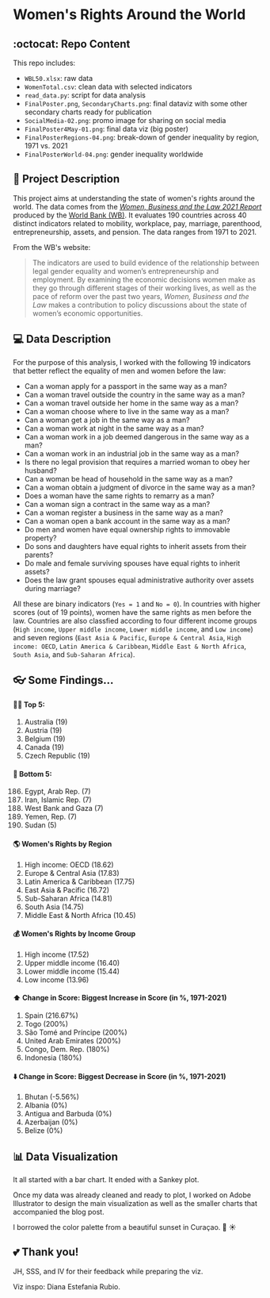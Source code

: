 # Women's Rights Around the World

## :octocat: Repo Content
This repo includes:
* `WBL50.xlsx`: raw data
* `WomenTotal.csv`: clean data with selected indicators
* `read_data.py`: script for data analysis
* `FinalPoster.png`, `SecondaryCharts.png`: final dataviz with some other secondary charts ready for publication
* `SocialMedia-02.png`: promo image for sharing on social media
* `FinalPoster4May-01.png`: final data viz (big poster)
* `FinalPosterRegions-04.png`: break-down of gender inequality by region, 1971 vs. 2021
* `FinalPosterWorld-04.png`: gender inequality worldwide

## :memo: Project Description
This project aims at understanding the state of women's rights around the world. The data comes from the [*Women, Business
and the Law 2021 Report*](https://openknowledge.worldbank.org/bitstream/handle/10986/35094/9781464816529.pdf) produced by the [World Bank (WB)](https://wbl.worldbank.org/en/wbl).
It evaluates 190 countries across 40 distinct indicators related to mobility, workplace, pay, marriage, parenthood, entrepreneurship, assets, and pension. The data ranges from 1971 to 2021.

From the WB's website:
>The indicators are used to build evidence of the relationship between legal gender equality and women’s entrepreneurship and employment.
>By examining the economic decisions women make as they go through different stages of their working lives, as well as the pace of reform over the past two years, *Women, Business and the Law* makes a contribution to policy discussions about the state of women’s economic opportunities.

## :computer: Data Description
For the purpose of this analysis, I worked with the following 19 indicators that better reflect the equality of men and women before the law: 
* Can a woman apply for a passport in the same way as a man?
* Can a woman travel outside the country in the same way as a man?
* Can a woman travel outside her home in the same way as a man?
* Can a woman choose where to live in the same way as a man?
* Can a woman get a job in the same way as a man?
* Can a woman work at night in the same way as a man?
* Can a woman work in a job deemed dangerous in the same way as a man?
* Can a woman work in an industrial job in the same way as a man?
* Is there no legal provision that requires a married woman to obey her husband?
* Can a woman be head of household in the same way as a man?
* Can a woman obtain a judgment of divorce in the same way as a man?
* Does a woman have the same rights to remarry as a man?
* Can a woman sign a contract in the same way as a man?
* Can a woman register a business in the same way as a man?
* Can a woman open a bank account in the same way as a man?
* Do men and women have equal ownership rights to immovable property?
* Do sons and daughters have equal rights to inherit assets from their parents?
* Do male and female surviving spouses have equal rights to inherit assets?
* Does the law grant spouses equal administrative authority over assets during marriage?

All these are binary indicators (`Yes = 1` and `No = 0`). In countries with higher scores (out of 19 points), women have the same rights as men before the law. 
Countries are also classfied according to four different income groups (`High income`, `Upper middle income`, `Lower middle income`, and `Low income`) and seven regions
(`East Asia & Pacific`, `Europe & Central Asia`, `High income: OECD`, `Latin America & Caribbean`, `Middle East & North Africa`, `South Asia`, and `Sub-Saharan Africa`).

## :eyeglasses: Some Findings...
#### :ok_woman: Top 5:
1. Australia (19)
2. Austria (19)
3. Belgium (19)
4. Canada (19)
5. Czech Republic (19)

#### :no_good: Bottom 5:
186. Egypt, Arab Rep. (7)
187. Iran, Islamic Rep. (7)
188. West Bank and Gaza (7)
189. Yemen, Rep. (7)
190. Sudan (5)

#### :earth_americas: Women's Rights by Region
1. High income: OECD (18.62)
2. Europe & Central Asia (17.83)
3. Latin America & Caribbean (17.75)
4. East Asia & Pacific (16.72)
5. Sub-Saharan Africa (14.81)
6. South Asia (14.75)
7. Middle East & North Africa (10.45)

#### :moneybag: Women's Rights by Income Group
1. High income (17.52)
2. Upper middle income (16.40)
3. Lower middle income (15.44)
4. Low income (13.96)

#### :arrow_up: Change in Score: Biggest Increase in Score (in %, 1971-2021)
1. Spain (216.67%)
2. Togo (200%)
3. São Tomé and Príncipe (200%)
4. United Arab Emirates (200%)   
5. Congo, Dem. Rep. (180%)
6. Indonesia (180%)

#### :arrow_down: Change in Score: Biggest Decrease in Score (in %, 1971-2021)
1. Bhutan (-5.56%)
2. Albania (0%)
3. Antigua and Barbuda (0%)
4. Azerbaijan (0%)
5. Belize (0%)


## :bar_chart: Data Visualization
It all started with a bar chart. It ended with a Sankey plot. 

Once my data was already cleaned and ready to plot, I worked on Adobe Illustrator to design the main visualization as well as the smaller charts that accompanied the blog post.

I borrowed the color palette from a beautiful sunset in Curaçao. :ocean: :sunny:

## :two_hearts: Thank you!
JH, SSS, and IV for their feedback while preparing the viz.

Viz inspo: Diana Estefania Rubio.
